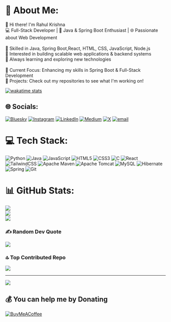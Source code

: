 # 💫 About Me:
👋 Hi there! I'm Rahul Krishna<br>💻 Full-Stack Developer | 🚀 Java & Spring Boot Enthusiast | 🌐 Passionate about Web Development<br><br>🔹 Skilled in Java, Spring Boot,React, HTML, CSS, JavaScript, Node.js<br>🔹 Interested in building scalable web applications & backend systems<br>🔹 Always learning and exploring new technologies<br><br>📌 Current Focus: Enhancing my skills in Spring Boot & Full-Stack Development<br>📂 Projects: Check out my repositories to see what I'm working on!<br>

[![wakatime stats](https://github-readme-stats.vercel.app/api/wakatime?username=Itzzmerahul)](https://github.com/Itzzmerahul/github-readme-stats)


## 🌐 Socials:
[![Bluesky](https://img.shields.io/badge/bluesky-0285FF?style=for-the-badge&logo=bluesky&logoColor=%23FFFFFF)](https://bsky.app/profile/itzmerahul) [![Instagram](https://img.shields.io/badge/Instagram-%23E4405F.svg?logo=Instagram&logoColor=white)](https://instagram.com/itzme_rahul___) [![LinkedIn](https://img.shields.io/badge/LinkedIn-%230077B5.svg?logo=linkedin&logoColor=white)](https://linkedin.com/in/www.linkedin.com/in/rahul-t-8855b7290 ) [![Medium](https://img.shields.io/badge/Medium-12100E?logo=medium&logoColor=white)](https://medium.com/@thisisrahul8015) [![X](https://img.shields.io/badge/X-black.svg?logo=X&logoColor=white)](https://x.com/rahulsNoto) [![email](https://img.shields.io/badge/Email-D14836?logo=gmail&logoColor=white)](mailto:thisisrahul8015@gmail.com) 

# 💻 Tech Stack:
![Python](https://img.shields.io/badge/python-3670A0?style=plastic&logo=python&logoColor=ffdd54) ![Java](https://img.shields.io/badge/java-%23ED8B00.svg?style=plastic&logo=openjdk&logoColor=white) ![JavaScript](https://img.shields.io/badge/javascript-%23323330.svg?style=plastic&logo=javascript&logoColor=%23F7DF1E) ![HTML5](https://img.shields.io/badge/html5-%23E34F26.svg?style=plastic&logo=html5&logoColor=white) ![CSS3](https://img.shields.io/badge/css3-%231572B6.svg?style=plastic&logo=css3&logoColor=white) ![C](https://img.shields.io/badge/c-%2300599C.svg?style=plastic&logo=c&logoColor=white) ![React](https://img.shields.io/badge/react-%2320232a.svg?style=plastic&logo=react&logoColor=%2361DAFB) ![TailwindCSS](https://img.shields.io/badge/tailwindcss-%2338B2AC.svg?style=plastic&logo=tailwind-css&logoColor=white) ![Apache Maven](https://img.shields.io/badge/Apache%20Maven-C71A36?style=plastic&logo=Apache%20Maven&logoColor=white) ![Apache Tomcat](https://img.shields.io/badge/apache%20tomcat-%23F8DC75.svg?style=plastic&logo=apache-tomcat&logoColor=black) ![MySQL](https://img.shields.io/badge/mysql-4479A1.svg?style=plastic&logo=mysql&logoColor=white) ![Hibernate](https://img.shields.io/badge/Hibernate-59666C?style=plastic&logo=Hibernate&logoColor=white) ![Spring](https://img.shields.io/badge/spring-%236DB33F.svg?style=plastic&logo=spring&logoColor=white) ![Git](https://img.shields.io/badge/git-%23F05033.svg?style=plastic&logo=git&logoColor=white)
# 📊 GitHub Stats:
![](https://github-readme-stats.vercel.app/api?username=itzzmerahul&theme=dark&hide_border=false&include_all_commits=true&count_private=false)<br/>
![](https://github-readme-streak-stats.herokuapp.com/?user=itzzmerahul&theme=dark&hide_border=false)<br/>
![](https://github-readme-stats.vercel.app/api/top-langs/?username=itzzmerahul&theme=dark&hide_border=false&include_all_commits=true&count_private=false&layout=compact)

### ✍️ Random Dev Quote
![](https://quotes-github-readme.vercel.app/api?type=horizontal&theme=merko)

### 🔝 Top Contributed Repo
![](https://github-contributor-stats.vercel.app/api?username=itzzmerahul&limit=5&theme=highcontrast&combine_all_yearly_contributions=true)

---
[![](https://visitcount.itsvg.in/api?id=itzzmerahul&icon=5&color=0)](https://visitcount.itsvg.in)

  ## 💰 You can help me by Donating
  [![BuyMeACoffee](https://img.shields.io/badge/Buy%20Me%20a%20Coffee-ffdd00?style=for-the-badge&logo=buy-me-a-coffee&logoColor=black)](https://buymeacoffee.com/itzme_rahul___                ) 

  
<!-- Proudly created with GPRM ( https://gprm.itsvg.in ) -->
<!--
**Itzzmerahul/Itzzmerahul** is a ✨ _special_ ✨ repository because its `README.md` (this file) appears on your GitHub profile.

Here are some ideas to get you started:

- 🔭 I’m currently working on ...
- 🌱 I’m currently learning ...
- 👯 I’m looking to collaborate on ...
- 🤔 I’m looking for help with ...
- 💬 Ask me about ...
- 📫 How to reach me: ...
- 😄 Pronouns: ...
- ⚡ Fun fact: ...
-->
